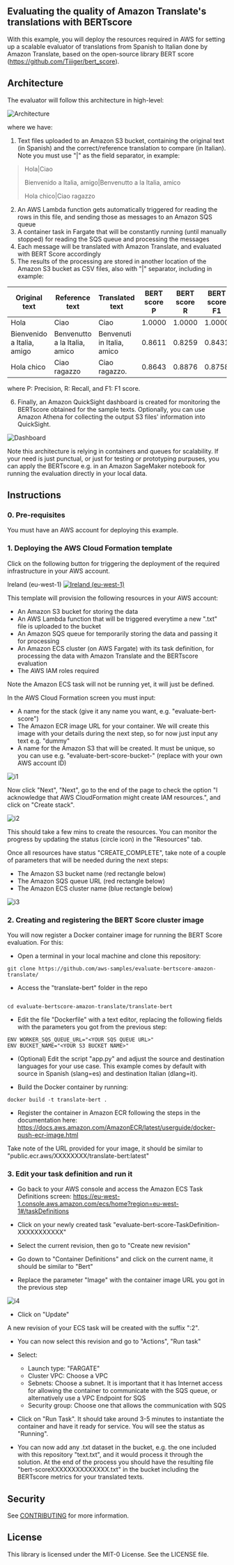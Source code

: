 ## Evaluating the quality of Amazon Translate's translations with BERTscore

With this example, you will deploy the resources required in AWS for setting up a scalable evaluator of translations from Spanish to Italian done by Amazon Translate, based on the open-source library BERT score (https://github.com/Tiiiger/bert_score).

## Architecture
The evaluator will follow this architecture in high-level:

![Architecture](./images/arch.png)

where we have:
1. Text files uploaded to an Amazon S3 bucket, containing the original text (in Spanish) and the correct/reference translation to compare (in Italian). Note you must use "|" as the field separator, in example:
> Hola|Ciao
> 
> Bienvenido a Italia, amigo|Benvenutto a la Italia, amico
> 
> Hola chico|Ciao ragazzo

2. An AWS Lambda function gets automatically triggered for reading the rows in this file, and sending those as messages to an Amazon SQS queue
3. A container task in Fargate that will be constantly running (until manually stopped) for reading the SQS queue and processing the messages
4. Each message will be translated with Amazon Translate, and evaluated with BERT Score accordingly
5. The results of the processing are stored in another location of the Amazon S3 bucket as CSV files, also with "|" separator, including in example:

| Original text | Reference text | Translated text | BERT score P | BERT score R | BERT score F1 |
| ------------- | -------------- | --------------- |:------------:|:------------:|:-------------:|
|Hola|Ciao|Ciao|1.0000|1.0000|1.0000|
|Bienvenido a Italia, amigo|Benvenutto a la Italia, amico|Benvenuti in Italia, amico|0.8611|0.8259|0.8431|
|Hola chico|Ciao ragazzo|Ciao ragazzo.|0.8643|0.8876|0.8758|

where P: Precision, R: Recall, and F1: F1 score.

6. Finally, an Amazon QuickSight dashboard is created for monitoring the BERTscore obtained for the sample texts. Optionally, you can use Amazon Athena for collecting the output S3 files' information into QuickSight.

![Dashboard](./images/dashboard-w.png)

Note this architecture is relying in containers and queues for scalability. If your need is just punctual, or just for testing or prototyping purpuses, you can apply the BERTscore e.g. in an Amazon SageMaker notebook for running the evaluation directly in your local data.

## Instructions

### 0. Pre-requisites

You must have an AWS account for deploying this example.

### 1. Deploying the AWS Cloud Formation template

Click on the following button for triggering the deployment of the required infrastructure in your AWS account.

Ireland (eu-west-1) <a href="https://console.aws.amazon.com/cloudformation/home?region=eu-west-1#/stacks/new?stackName=Evaluate-Translate-demo&templateURL=https://d2tt8gspxe2g72.cloudfront.net/others/CloudFormation.yaml" target="_blank">![Ireland (eu-west-1)](./images/launchstack.png)</a>

This template will provision the following resources in your AWS account:
- An Amazon S3 bucket for storing the data
- An AWS Lambda function that will be triggered everytime a new ".txt" file is uploaded to the bucket
- An Amazon SQS queue for temporarily storing the data and passing it for processing
- An Amazon ECS cluster (on AWS Fargate) with its task definition, for processing the data with Amazon Translate and the BERTscore evaluation
- The AWS IAM roles required

Note the Amazon ECS task will not be running yet, it will just be defined.

In the AWS Cloud Formation screen you must input:
- A name for the stack (give it any name you want, e.g. "evaluate-bert-score")
- The Amazon ECR image URL for your container. We will create this image with your details during the next step, so for now just input any text e.g. "dummy"
- A name for the Amazon S3 that will be created. It must be unique, so you can use e.g. "evaluate-bert-score-bucket-<ACCOUNTID>" (replace with your own AWS account ID)

![i1](./images/i1.png)

Now click "Next", "Next", go to the end of the page to check the option "I acknowledge that AWS CloudFormation might create IAM resources.", and click on "Create stack".

![i2](./images/i2.png)

This should take a few mins to create the resources. You can monitor the progress by updating the status (circle icon) in the "Resources" tab.

Once all resources have status "CREATE_COMPLETE", take note of a couple of parameters that will be needed during the next steps:
- The Amazon S3 bucket name (red rectangle below)
- The Amazon SQS queue URL (red rectangle below)
- The Amazon ECS cluster name (blue rectangle below)

![i3](./images/i3.png)

### 2. Creating and registering the BERT Score cluster image

You will now register a Docker container image for running the BERT Score evaluation. For this:

- Open a terminal in your local machine and clone this repository:

````
git clone https://github.com/aws-samples/evaluate-bertscore-amazon-translate/

````

- Access the "translate-bert" folder in the repo

````

cd evaluate-bertscore-amazon-translate/translate-bert
````

- Edit the file "Dockerfile" with a text editor, replacing the following fields with the parameters you got from the previous step:

````
ENV WORKER_SQS_QUEUE_URL="<YOUR SQS QUEUE URL>"
ENV BUCKET_NAME="<YOUR S3 BUCKET NAME>"

````

- (Optional) Edit the script "app.py" and adjust the source and destination languages for your use case. This example comes by default with source in Spanish (slang=es) and destination Italian (dlang=it).

- Build the Docker container by running:
````
docker build -t translate-bert .

````

- Register the container in Amazon ECR following the steps in the documentation here: https://docs.aws.amazon.com/AmazonECR/latest/userguide/docker-push-ecr-image.html

Take note of the URL provided for your image, it should be similar to "public.ecr.aws/XXXXXXXX/translate-bert:latest"

### 3. Edit your task definition and run it

- Go back to your AWS console and access the Amazon ECS Task Definitions screen: https://eu-west-1.console.aws.amazon.com/ecs/home?region=eu-west-1#/taskDefinitions

- Click on your newly created task "evaluate-bert-score-TaskDefinition-XXXXXXXXXXX"

- Select the current revision, then go to "Create new revision"

- Go down to "Container Definitions" and click on the current name, it should be similar to "Bert"

- Replace the parameter "Image" with the container image URL you got in the previous step 

![i4](./images/i4.png)

- Click on "Update"

A new revision of your ECS task will be created with the suffix ":2".

- You can now select this revision and go to "Actions", "Run task"

- Select:
	- Launch type: "FARGATE"
	- Cluster VPC: Choose a VPC
	- Sebnets: Choose a subnet. It is important that it has Internet access for allowing the container to communicate with the SQS queue, or alternatively use a VPC Endpoint for SQS
	- Security group: Choose one that allows the communication with SQS

- Click on "Run Task". It should take around 3-5 minutes to instantiate the container and have it ready for service. You will see the status as "Running".

- You can now add any .txt dataset in the bucket, e.g. the one included with this repository "text.txt", and it would process it through the solution. At the end of the process you should have the resulting file "bert-scoreXXXXXXXXXXXXXX.txt" in the bucket including the BERTscore metrics for your translated texts.

## Security

See [CONTRIBUTING](CONTRIBUTING.md#security-issue-notifications) for more information.

## License

This library is licensed under the MIT-0 License. See the LICENSE file.

